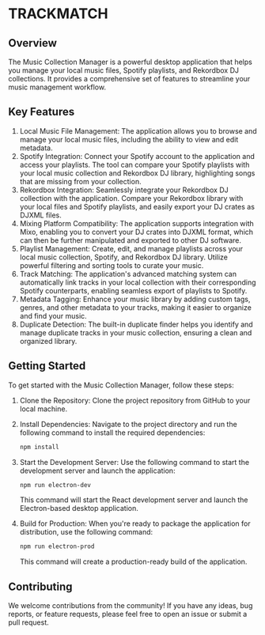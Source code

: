 # TRACKMATCH

## Overview

The Music Collection Manager is a powerful desktop application that helps you manage your local music files, Spotify playlists, and Rekordbox DJ collections. It provides a comprehensive set of features to streamline your music management workflow.

## Key Features

1. Local Music File Management: The application allows you to browse and manage your local music files, including the ability to view and edit metadata.
2. Spotify Integration: Connect your Spotify account to the application and access your playlists. The tool can compare your Spotify playlists with your local music collection and Rekordbox DJ library, highlighting songs that are missing from your collection.
3. Rekordbox Integration: Seamlessly integrate your Rekordbox DJ collection with the application. Compare your Rekordbox library with your local files and Spotify playlists, and easily export your DJ crates as DJXML files.
4. Mixing Platform Compatibility: The application supports integration with Mixo, enabling you to convert your DJ crates into DJXML format, which can then be further manipulated and exported to other DJ software.
5. Playlist Management: Create, edit, and manage playlists across your local music collection, Spotify, and Rekordbox DJ library. Utilize powerful filtering and sorting tools to curate your music.
6. Track Matching: The application's advanced matching system can automatically link tracks in your local collection with their corresponding Spotify counterparts, enabling seamless export of playlists to Spotify.
7. Metadata Tagging: Enhance your music library by adding custom tags, genres, and other metadata to your tracks, making it easier to organize and find your music.
8. Duplicate Detection: The built-in duplicate finder helps you identify and manage duplicate tracks in your music collection, ensuring a clean and organized library.

## Getting Started

To get started with the Music Collection Manager, follow these steps:

1. Clone the Repository: Clone the project repository from GitHub to your local machine.
2. Install Dependencies: Navigate to the project directory and run the following command to install the required dependencies:

    ```bash
    npm install
    ```

3. Start the Development Server: Use the following command to start the development server and launch the application:

    ```bash
    npm run electron-dev
    ```

   This command will start the React development server and launch the Electron-based desktop application.

4. Build for Production: When you're ready to package the application for distribution, use the following command:

    ```bash
    npm run electron-prod
    ```

   This command will create a production-ready build of the application.

## Contributing

We welcome contributions from the community! If you have any ideas, bug reports, or feature requests, please feel free to open an issue or submit a pull request.
